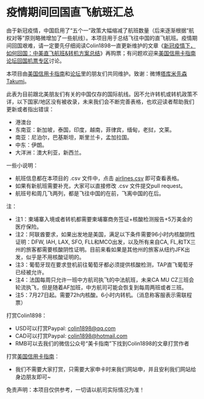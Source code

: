 # 疫情期间回国直飞航班汇总
由于新冠疫情，中国启用了“五个一”政策大幅缩减了航班数量（后来逐渐根据“航权对等”原则略微增加了一些航线）。本项目用于总结飞往中国的直飞航班。疫情期间回国艰难，请一定要先仔细阅读Colin1898一直更新维护的文章《[新冠疫情下，如何回国：中美直飞航班&转机方案总结](https://www.uscreditcardguide.com/xinguanyiqingzhixiaruhehuiguo/?utm_source=github&utm_medium=readme&utm_campaign=github_readme)》再购票；有问题欢迎来[美国信用卡指南论坛回国机票专区](https://forum.uscreditcardguide.com/c/travel/flights-home/8?utm_source=github&utm_medium=readme&utm_campaign=github_readme)讨论。

本项目由[美国信用卡指南](https://www.uscreditcardguide.com/zh/?utm_source=github&utm_medium=readme&utm_campaign=github_readme)和[论坛](https://forum.uscreditcardguide.com/?utm_source=github&utm_medium=readme&utm_campaign=github_readme)里的朋友们共同维护。致谢：微博[塔库米先森Takumi](https://www.weibo.com/3900189730/IAAEN5SQC?type=comment#_rnd1589171852386)。

此表为目前跟北美朋友们有关的中国仅存的国际航线。因不允许转机或转机政策不详，以下国家/地区没有被收录，未来我们会不断完善表格，也欢迎读者帮助我们更新或者指出错误：
* 港澳台
* 东南亚：新加坡，泰国，印度，越南，菲律宾，缅甸，老挝，文莱。
* 南亚：尼泊尔，巴基斯坦，斯里兰卡，孟加拉国。
* 中东：伊朗。
* 大洋洲：澳大利亚，新西兰。

一些小说明：

* 航班信息都在本项目的 .csv 文件中，点击 [airlines.csv](airlines.csv) 即可查看表格。
* 如果有新航班需要补充，大家可以直接修改 .csv 文件提交pull request。
* 航班号和周几飞两列，都是飞往中国的在前，飞离中国的在后。

注：

* 注1：柬埔寨入境或者转机都需要柬埔寨商务签证+核酸检测报告+5万美金的医疗保险。
* 注2：阿联酋要求，如果出发地是美国，满足以下条件需要96小时内核酸阴性证明：DFW, IAH, LAX, SFO, FLL和MCO出发，以及所有来自CA, FL,和TX三州的旅客都需要核酸阴性证明。目前来看如果是其他州的旅客从纽约JFK出发，似乎是不用核酸证明的。
* 注3：葡萄牙现在要求登机前往葡萄牙都必须提供核酸检测，TAP直飞葡萄牙已经被允许。
* 注4：法国每周只允许一班中方航司执飞的中法航班，未来CA MU CZ三班会轮流执飞，但是随着AF加班，中方航司可能会恢复到每周两班或者三班。
* 注5：7月27日起。需要72h内核酸。6小时内转机。（消息称客服表示需联程票）

打赏Colin1898：

* USD可以打赏Paypal: colin1898@qq.com
* CAD可以打赏Paypal: colin1898@hotmail.com
* RMB可以去我们的微信公众号“美卡指南”下找到Colin1898的文章打赏作者

打赏[美国信用卡指南](https://www.uscreditcardguide.com/zh/?utm_source=github&utm_medium=readme&utm_campaign=github_readme)：

* 我们不需要大家打赏，只需要大家申卡时来我们网站申，并且安利我们网站给身边朋友即可~

免责声明：本项目仅供参考，一切请以航司实际情况为准！
